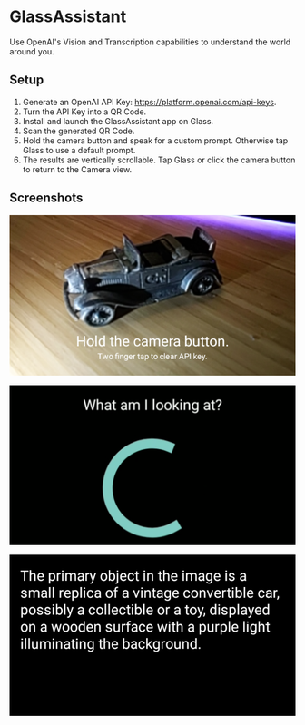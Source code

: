 # GlassAssistant

Use OpenAI's Vision and Transcription capabilities to understand the world around you.

## Setup

1. Generate an OpenAI API Key: https://platform.openai.com/api-keys.
2. Turn the API Key into a QR Code.
3. Install and launch the GlassAssistant app on Glass.
4. Scan the generated QR Code.
5. Hold the camera button and speak for a custom prompt. Otherwise tap Glass to use a default prompt.
6. The results are vertically scrollable. Tap Glass or click the camera button to return to the Camera view.


## Screenshots
![A diecast model car is visible through Glass EE2 with application usage instructions on screen.](./README/camera.png)

![A transcription of the spoken text is visible, with a loading animation underneath](./README/loading.png)

![White text on a black background: The primary object in the image is a small replica of a vintage convertible car, possibly a collectible or a toy, displayed on a wooden surface with a purple light illuminating the background.](./README/result.png)